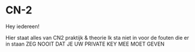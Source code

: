 # CN-2

Hey iedereen!

Hier staat alles van CN2 praktijk & theorie
Ik sta niet in voor de fouten die er in staan
ZEG NOOIT DAT JE UW PRIVATE KEY MEE MOET GEVEN 
